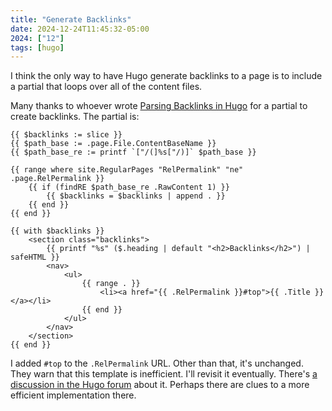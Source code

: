 ```yaml
---
title: "Generate Backlinks"
date: 2024-12-24T11:45:32-05:00
2024: ["12"]
tags: [hugo]
---
```

I think the only way to have Hugo generate backlinks to a page is to include a partial that loops over all of the content files.
<!--more-->
Many thanks to whoever wrote [Parsing Backlinks in Hugo](https://scripter.co/parsing-backlinks-in-hugo) for a partial to create backlinks. The partial is:

```go-template
{{ $backlinks := slice }}
{{ $path_base := .page.File.ContentBaseName }}
{{ $path_base_re := printf `["/(]%s["/)]` $path_base }}

{{ range where site.RegularPages "RelPermalink" "ne" .page.RelPermalink }}
    {{ if (findRE $path_base_re .RawContent 1) }}
        {{ $backlinks = $backlinks | append . }}
    {{ end }}
{{ end }}

{{ with $backlinks }}
    <section class="backlinks">
        {{ printf "%s" ($.heading | default "<h2>Backlinks</h2>") | safeHTML }}
        <nav>
            <ul>
                {{ range . }}
                    <li><a href="{{ .RelPermalink }}#top">{{ .Title }}</a></li>
                {{ end }}
            </ul>
        </nav>
    </section>
{{ end }}
```

I added `#top` to the `.RelPermalink` URL. Other than that, it's unchanged. They warn that this template is inefficient. I'll revisit it eventually. There's [a discussion in the Hugo forum](https://discourse.gohugo.io/t/parsing-backlinks-in-hugo/38281) about it. Perhaps there are clues to a more efficient implementation there.


